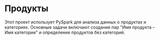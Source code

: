 # Продукты
Этот проект использует PySpark для анализа данных о продуктах и категориях. Основные задачи включают создание пар "Имя продукта – Имя категории" и определение продуктов без категорий.
